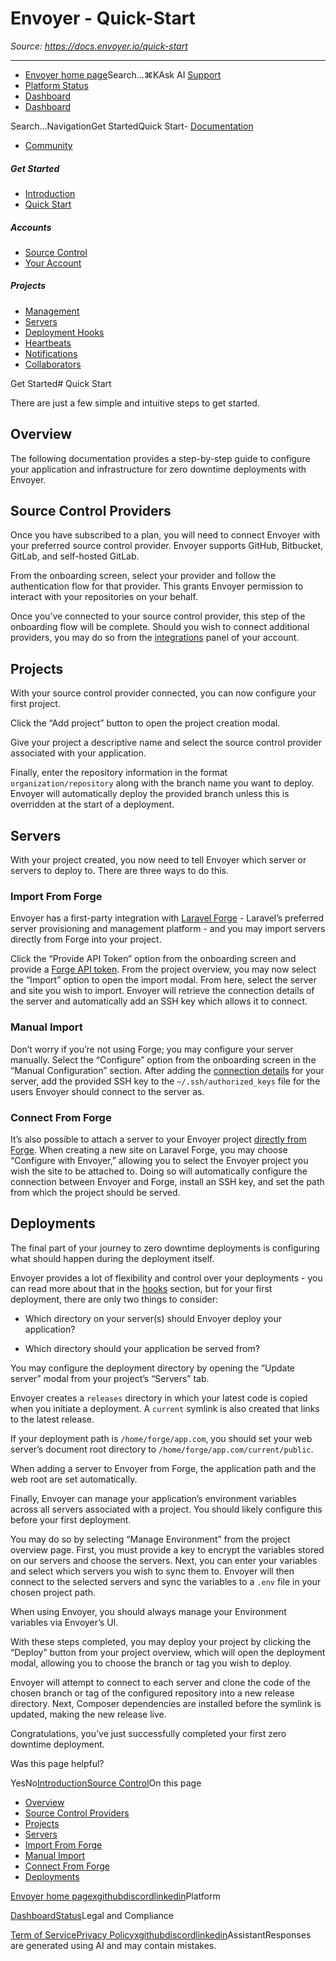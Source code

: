 # Envoyer - Quick-Start

*Source: https://docs.envoyer.io/quick-start*

---

- [Envoyer home page](https://envoyer.io)Search...⌘KAsk AI
[Support](/cdn-cgi/l/email-protection#e2878c948d9b8790a28e83908394878ecc818d8f)
- [Platform Status](https://status.laravel.com/)
- [Dashboard](https://envoyer.io)
- [Dashboard](https://envoyer.io)

Search...NavigationGet StartedQuick Start- [Documentation](/introduction)
- [Community](https://discord.com/invite/laravel)
##### Get Started

- [Introduction](/introduction)
- [Quick Start](/quick-start)

##### Accounts

- [Source Control](/accounts/source-control)
- [Your Account](/accounts/your-account)

##### Projects

- [Management](/projects/management)
- [Servers](/projects/servers)
- [Deployment Hooks](/projects/deployment-hooks)
- [Heartbeats](/projects/heartbeats)
- [Notifications](/projects/notifications)
- [Collaborators](/projects/collaborators)

Get Started# Quick Start

There are just a few simple and intuitive steps to get started.

## [​](#overview)Overview

The following documentation provides a step-by-step guide to configure your application and infrastructure for zero downtime deployments with Envoyer.

## [​](#source-control-providers)Source Control Providers

Once you have subscribed to a plan, you will need to connect Envoyer with your preferred source control provider. Envoyer supports GitHub, Bitbucket, GitLab, and self-hosted GitLab.

From the onboarding screen, select your provider and follow the authentication flow for that provider. This grants Envoyer permission to interact with your repositories on your behalf.

Once you’ve connected to your source control provider, this step of the onboarding flow will be complete. Should you wish to connect additional providers, you may do so from the [integrations](https://envoyer.io/user/profile#/integrations) panel of your account.

## [​](#projects)Projects

With your source control provider connected, you can now configure your first project.

Click the “Add project” button to open the project creation modal.

Give your project a descriptive name and select the source control provider associated with your application.

Finally, enter the repository information in the format `organization/repository` along with the branch name you want to deploy. Envoyer will automatically deploy the provided branch unless this is overridden at the start of a deployment.

## [​](#servers)Servers

With your project created, you now need to tell Envoyer which server or servers to deploy to. There are three ways to do this.

### [​](#import-from-forge)Import From Forge

Envoyer has a first-party integration with [Laravel Forge](https://forge.laravel.com) - Laravel’s preferred server provisioning and management platform - and you may import servers directly from Forge into your project.

Click the “Provide API Token” option from the onboarding screen and provide a [Forge API token](https://forge.laravel.com/user-profile/api). From the project overview, you may now select the “Import” option to open the import modal. From here, select the server and site you wish to import. Envoyer will retrieve the connection details of the server and automatically add an SSH key which allows it to connect.

### [​](#manual-import)Manual Import

Don’t worry if you’re not using Forge; you may configure your server manually. Select the “Configure” option from the onboarding screen in the “Manual Configuration” section. After adding the [connection details](/projects/servers#server-configuration) for your server, add the provided SSH key to the `~/.ssh/authorized_keys` file for the users Envoyer should connect to the server as.

### [​](#connect-from-forge)Connect From Forge

It’s also possible to attach a server to your Envoyer project [directly from Forge](https://forge.laravel.com/docs/sites/envoyer.html). When creating a new site on Laravel Forge, you may choose “Configure with Envoyer,” allowing you to select the Envoyer project you wish the site to be attached to. Doing so will automatically configure the connection between Envoyer and Forge, install an SSH key, and set the path from which the project should be served.

## [​](#deployments)Deployments

The final part of your journey to zero downtime deployments is configuring what should happen during the deployment itself.

Envoyer provides a lot of flexibility and control over your deployments - you can read more about that in the [hooks](/projects/deployment-hooks) section, but for your first deployment, there are only two things to consider:

- Which directory on your server(s) should Envoyer deploy your application?

- Which directory should your application be served from?

You may configure the deployment directory by opening the “Update server” modal from your project’s “Servers” tab.

Envoyer creates a `releases` directory in which your latest code is copied when you initiate a deployment. A `current` symlink is also created that links to the latest release.

If your deployment path is `/home/forge/app.com`, you should set your web server’s document root directory to `/home/forge/app.com/current/public`.

When adding a server to Envoyer from Forge, the application path and the web root are set automatically.

Finally, Envoyer can manage your application’s environment variables across all servers associated with a project. You should likely configure this before your first deployment.

You may do so by selecting “Manage Environment” from the project overview page. First, you must provide a key to encrypt the variables stored on our servers and choose the servers. Next, you can enter your variables and select which servers you wish to sync them to. Envoyer will then connect to the selected servers and sync the variables to a `.env` file in your chosen project path.

When using Envoyer, you should always manage your Environment variables via Envoyer’s UI.

With these steps completed, you may deploy your project by clicking the “Deploy” button from your project overview, which will open the deployment modal, allowing you to choose the branch or tag you wish to deploy.

Envoyer will attempt to connect to each server and clone the code of the chosen branch or tag of the configured repository into a new release directory. Next, Composer dependencies are installed before the symlink is updated, making the new release live.

Congratulations, you’ve just successfully completed your first zero downtime deployment.

Was this page helpful?

YesNo[Introduction](/introduction)[Source Control](/accounts/source-control)On this page
- [Overview](#overview)
- [Source Control Providers](#source-control-providers)
- [Projects](#projects)
- [Servers](#servers)
- [Import From Forge](#import-from-forge)
- [Manual Import](#manual-import)
- [Connect From Forge](#connect-from-forge)
- [Deployments](#deployments)

[Envoyer home page](https://envoyer.io)[x](https://x.com/laravelphp)[github](https://github.com/laravel)[discord](https://discord.com/invite/laravel)[linkedin](https://linkedin.com/company/laravel)Platform

[Dashboard](https://envoyer.io/)[Status](https://status.laravel.com/)Legal and Compliance

[Term of Service](https://envoyer.io/terms)[Privacy Policy](https://envoyer.io/privacy)[x](https://x.com/laravelphp)[github](https://github.com/laravel)[discord](https://discord.com/invite/laravel)[linkedin](https://linkedin.com/company/laravel)AssistantResponses are generated using AI and may contain mistakes.